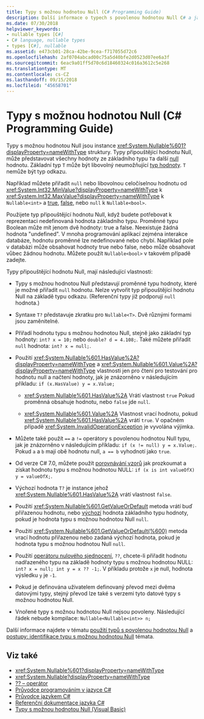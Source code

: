```yaml
---
title: Typy s možnou hodnotou Null (C# Programming Guide)
description: Další informace o typech s povolenou hodnotou Null C# a jak se dají použít
ms.date: 07/30/2018
helpviewer_keywords:
- nullable types [C#]
- C# language, nullable types
- types [C#], nullable
ms.assetid: e473cb01-28ca-42be-9cea-f717055d72c6
ms.openlocfilehash: 2af0704abcad00c75a5d40bfe2d0523d07ee6a3f
ms.sourcegitcommit: 6eac9a01ff5d70c6d18460324c016a3612c5e268
ms.translationtype: MT
ms.contentlocale: cs-CZ
ms.lasthandoff: 09/15/2018
ms.locfileid: "45658701"
---
```

# <a name="nullable-types-c-programming-guide"></a>Typy s možnou hodnotou Null (C# Programming Guide)

Typy s možnou hodnotou Null jsou instance <xref:System.Nullable%601?displayProperty=nameWithType> struktury. Typy připouštějící hodnotu Null, může představovat všechny hodnoty ze základního typu `T`a další [null](../../language-reference/keywords/null.md) hodnotu. Základní typ `T` může být libovolný neumožňující [typ hodnoty](../../language-reference/keywords/value-types.md). `T` nemůže být typ odkazu.

Například můžete přiřadit `null` nebo libovolnou celočíselnou hodnotu od <xref:System.Int32.MinValue?displayProperty=nameWithType> k <xref:System.Int32.MaxValue?displayProperty=nameWithType> k `Nullable<int>` a [true](../../language-reference/keywords/true-literal.md), [false](../../language-reference/keywords/false-literal.md), nebo `null` k `Nullable<bool>`.

Použijete typ připouštějící hodnotu Null, když budete potřebovat k reprezentaci nedefinovaná hodnota základního typu. Proměnné typu Boolean může mít jenom dvě hodnoty: true a false. Neexistuje žádná hodnota "undefined". V mnoha programování aplikací zejména interakce databáze, hodnotu proměnné lze nedefinované nebo chybí. Například pole v databázi může obsahovat hodnoty true nebo false, nebo může obsahovat vůbec žádnou hodnotu. Můžete použít `Nullable<bool>` v takovém případě zadejte.

Typy připouštějící hodnotu Null, mají následující vlastnosti:
  
- Typy s možnou hodnotou Null představují proměnné typu hodnoty, které je možné přiřadit `null` hodnotu. Nelze vytvořit typ připouštějící hodnotu Null na základě typu odkazu. (Referenční typy již podporují `null` hodnota.)  
  
- Syntaxe `T?` představuje zkratku pro `Nullable<T>`. Dvě různými formami jsou zaměnitelné.  
  
- Přiřadí hodnotu typu s možnou hodnotou Null, stejně jako základní typ hodnoty: `int? x = 10;` nebo `double? d = 4.108;`. Také můžete přiřadit `null` hodnota: `int? x = null;`.  
  
- Použití <xref:System.Nullable%601.HasValue%2A?displayProperty=nameWithType> a <xref:System.Nullable%601.Value%2A?displayProperty=nameWithType> vlastnosti jen pro čtení pro testování pro hodnotu null a načtení hodnoty, jak je znázorněno v následujícím příkladu: `if (x.HasValue) y = x.Value;`  
  
  - <xref:System.Nullable%601.HasValue%2A> Vrátí vlastnost `true` Pokud proměnná obsahuje hodnotu, nebo `false` jde `null`.
  
  - <xref:System.Nullable%601.Value%2A> Vlastnost vrací hodnotu, pokud <xref:System.Nullable%601.HasValue%2A> vrátí `true`. V opačném případě <xref:System.InvalidOperationException> je vyvolána výjimka.  
  
- Můžete také použít `==` a `!=` operátory s povolenou hodnotou Null typu, jak je znázorněno v následujícím příkladu: `if (x != null) y = x.Value;`. Pokud `a` a `b` mají obě hodnotu null, `a == b` vyhodnotí jako `true`.  

- Od verze C# 7.0, můžete použít [porovnávání vzorů](../../pattern-matching.md#the-is-type-pattern-expression) jak prozkoumat a získat hodnotu typu s možnou hodnotou NULL: `if (x is int valueOfX) y = valueOfX;`.
  
- Výchozí hodnota `T?` je instance jehož <xref:System.Nullable%601.HasValue%2A> vrátí vlastnost `false`.  

- Použití <xref:System.Nullable%601.GetValueOrDefault> metoda vrátí buď přiřazenou hodnotu, nebo [výchozí](../../language-reference/keywords/default-values-table.md) hodnota základního typu hodnoty, pokud je hodnota typu s možnou hodnotou Null `null`.  

- Použití <xref:System.Nullable%601.GetValueOrDefault(%600)> metoda vrací hodnotu přiřazenou nebo zadaná výchozí hodnota, pokud je hodnota typu s možnou hodnotou Null `null`.
  
- Použití [operátoru nulového sjednocení](../../language-reference/operators/null-coalescing-operator.md), `??`, chcete-li přiřadit hodnotu nadřazeného typu na základě hodnoty typu s možnou hodnotou NULL: `int? x = null; int y = x ?? -1;`. V příkladu protože `x` je null, hodnota výsledku `y` je `-1`.

- Pokud je definována uživatelem definovaný převod mezi dvěma datovými typy, stejný převod lze také s verzemi tyto datové typy s možnou hodnotou Null.
  
- Vnořené typy s možnou hodnotou Null nejsou povoleny. Následující řádek nebude kompilace: `Nullable<Nullable<int>> n;`  

Další informace najdete v tématu [použití typů s povolenou hodnotou Null](using-nullable-types.md) a [postupy: identifikace typu s možnou hodnotou Null](how-to-identify-a-nullable-type.md) témata.
  
## <a name="see-also"></a>Viz také

- <xref:System.Nullable%601?displayProperty=nameWithType>  
- <xref:System.Nullable?displayProperty=nameWithType>  
- [?? – operátor](../../language-reference/operators/null-coalescing-operator.md)  
- [Průvodce programováním v jazyce C#](../index.md)  
- [Průvodce jazykem C#](../../index.md)  
- [Referenční dokumentace jazyka C#](../../language-reference/index.md)  
- [Typy s možnou hodnotou Null (Visual Basic)](../../../visual-basic/programming-guide/language-features/data-types/nullable-value-types.md)  
